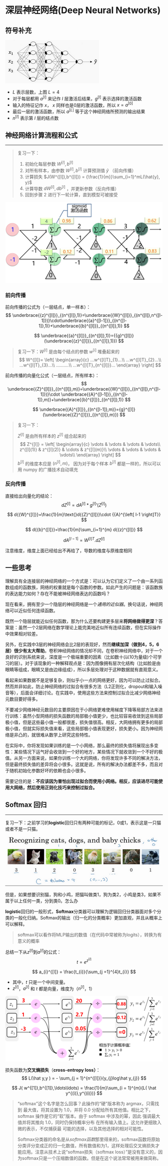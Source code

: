 # 深层神经网络(Deep Neural Networks)

## 符号补充

![四层神经网络](./img/9927bcb34e8e5bfe872937fccd693081.png)

- $L$ 表示层数，上图 $L=4$
- 对于每层都用 ${a}^{[l]}$ 来记作 $l$ 层激活后结果，$g^{[l]}$ 表示选择的激活函数
- 输入的特征记作 $x$， $x$ 同样也是0层的激活函数，所以 $x={a}^{[0]}$
- 最后一层的激活函数，所以 ${a}^{[L]}$ 等于这个神经网络所预测的输出结果
- $n^{[l]}$ 表示第 $l$ 层的结点数

## 神经网络计算流程和公式

------

> 复习一下：
>
> 1. 初始化每层参数 $W^{[l]},b^{[l]}$
> 2. 对所有样本，由参数 $W^{[l]},b^{[l]}$ 计算预测值 $\hat{y}$ （前向传播）
> 3. 计算损失 $J(W^{[l]},b^{[l]}) = {\frac{1}{m}}\sum_{i=1}^mL(\hat{y}, y)$
> 4. 计算导数 $dW^{[l]}, db^{[l]}$ ，并更新参数（反向传播）
> 5. 回到步骤 2 进行下一轮计算，直到模型可被接受

![](./img/nn.png)

### 前向传播

前向传播的公式为（一层结点，单一样本）：
$$
\underbrace{{z}^{[l]}}_{(n^{[l]},1)}=\underbrace{{W}^{[l]}}_{(n^{[l]},n^{[l-1]})}\cdot\underbrace{{a}^{[l-1]}}_{(n^{[l-1]},1)}+\underbrace{{b}^{[l]}}_{(n^{[l]},1)}
$$

$$
\underbrace{{a}^{[l]}}_{(n^{[l]},1)}={{g}^{[l]}} (\underbrace{{z}^{[l]}}_{(n^{[l]},1)})
$$

> 复习一下：$W^{[l]}$ 是由每个结点的参数 $w^{[i]}$ 堆叠起来的
> $$
> W^{[l]}=
> \left[
> 		\begin{array}{c}
> 		...w^{[l]T}_{1}...\\
> 		...w^{[l]T}_{2}...\\
> 		...w^{[l]T}_{3}...\\
> 		..........\\
> 		...w^{[l]T}_{n^{[l]}}...
> 		\end{array}
> \right]
> $$

前向传播的向量化公式（一层结点，所有样本）：
$$
\underbrace{{Z}^{[l]}}_{(n^{[l]},m)}=\underbrace{{W}^{[l]}}_{(n^{[l]},n^{[l-1]})}\cdot \underbrace{{A}^{[l-1]}}_{(n^{[l-1]},m)}+\underbrace{{b}^{[l]}}_{(n^{[l]},1)}
$$

$$
\underbrace{{A}^{[l]}}_{(n^{[l-1]},m)}={g}^{[l]}(\underbrace{{Z}^{[l]}}_{(n^{[l]},m)})
$$

> 复习一下：
>
> $Z^{[l]}$ 是由所有样本的 $z^{[l]}$ 组合起来的
> $$
> Z^{[l]} =
> 	\left[
> 		\begin{array}{c}
> 		\vdots & \vdots & \vdots & \vdots\\
> 		z^{[l](1)} & z^{[l](2)} & \cdots & z^{[l](m)}\\
> 		\vdots & \vdots & \vdots & \vdots\\
> 		\end{array}
> 	\right]
> $$
> ${b}^{[l]}$ 的维度本应是 $(n^{[l]},m)$， 因为对于每个样本 ${b}^{[l]}$ 都是一样的，所以可以用 numpy 的广播技术自动填充

### 反向传播

直接给出向量化的结论：
$$
d{{Z}^{[l]}}=d{{A}^{[l]}}*{{g}^{\left[ l \right]}}'\left({{Z}^{[l]}} \right)
$$

$$
d{{W}^{[l]}}=\frac{1}{m}\text{}d{{Z}^{[l]}}\cdot {{A}^{\left[ l-1 \right]T}}
$$

$$
d{{b}^{[l]}}=\frac{1}{m}\sum_{i=1}^{m} d{{z}^{[l]}}
$$

$$
d{{A}^{[l-1]}}={{W}^{\left[ l \right]T}}.d{{Z}^{[l]}}
$$

注意维度，维度上面已经给出不再给了，导数的维度与原维度相同

## 一些思考

理解具有全连接层的神经网络的一个方式是：可以认为它们定义了一个由一系列函数组成的函数族，网络的权重就是每个函数的参数。如此产生的问题是：该函数族的表达能力如何？存在不能被神经网络表达的函数吗？

现在看来，拥有至少一个隐层的神经网络是一个*通用的近似器*。换句话说，神经网络可以近似任何连续函数。

既然一个隐层就能近似任何函数，那为什么还要构建更多层来**将网络做得更深**？答案是：虽然一个2层网络在数学理论上能完美地近似所有连续函数，但在实际操作中效果相对较差。

另外，在实践中3层的神经网络会比2层的表现好，然而**继续加深（做到4，5，6层）很少有太大帮助**。卷积神经网络的情况却不同，在卷积神经网络中，对于一个良好的识别系统来说，深度是一个极端重要的因素（比如数十(以10为量级)个可学习的层）。对于该现象的一种解释观点是：因为图像拥有层次化结构（比如脸是由眼睛等组成，眼睛又是由边缘组成），所以多层处理对于这种数据就有直观意义。

看起来如果数据不是足够复杂，则似乎小一点的网络更好，因为可以防止过拟合。然而并非如此，防止神经网络的过拟合有很多方法（L2正则化，dropout和输入噪音等），后面会详细讨论。在实践中，使用这些方法来控制过拟合比减少网络神经元数目要好得多。

不要减少网络神经元数目的主要原因在于小网络更难使用梯度下降等局部方法来进行训练：虽然小型网络的损失函数的局部极小值更少，也比较容易收敛到这些局部极小值，但是这些最小值一般都很差，损失值很高。相反，大网络拥有更多的局部极小值，但就实际损失值来看，这些局部极小值表现更好，损失更小。因为神经网络是非凸的，就很难从数学上研究这些特性。

在实际中，你将发现如果训练的是一个小网络，那么最终的损失值将展现出多变性：某些情况下运气好会收敛到一个好的地方，某些情况下就收敛到一个不好的极值。从另一方面来说，如果你训练一个大的网络，你将发现许多不同的解决方法，但是最终损失值的差异将会小很多。这就是说，所有的解决办法都差不多，而且对于随机初始化参数好坏的依赖也会小很多。

需要记住的是：**不应该因为害怕出现过拟合而使用小网络。相反，应该进尽可能使用大网络，然后使用正则化技巧来控制过拟合。**

## Softmax 回归

------

复习一下：之前学习的**logistic**回归只有两种可能的标记，0或1，表示这是一只猫或者不是一只猫。

![识别猫，狗和小鸡](./img/e36d502aa68bf9e1a118f5d13e24b134.png)

但是，如果想要识别猫，狗和小鸡，把猫叫做类1，狗为类2，小鸡是类3，如果不属于以上任何一类，分到类0。怎么办

**logistic**回归的一般形式，**Softmax**分类器可以理解为逻辑回归分类器面对多个分类的一般化归纳。Softmax的输出（归一化的分类概率）更加直观，并且从概率上可以解释。

> softmax可以看作将MLP输出的数值（在代码中常被称为logits），转换为有意义的概率

总结一下从$z^{[l]}$到$a^{[l]}$的公式：
$$
t=e^{z^{[l]}}
$$

$$
a_{i}^{[l]} = \frac{t_{i}}{\sum_{j =1}^{4}t_{i}}
$$

-   其中，$t$ 只是一个中间变量。
-   $z^{[l]}$，$a^{[l]}$ 和 $t$ 都是向量，维度为（$n^{[l]}$，1）

![](./img/softmax.png)

损失函数为**交叉熵损失**（**cross-entropy loss）**：
$$
L(\hat y,y ) = - \sum_{j = 1}^{n^{[l]}}{y_{j}log\hat y_{j}}
$$

$$
J( w^{[1]},b^{[1]},\ldots\ldots) = \frac{1}{m}\sum_{i = 1}^{m}{L( \hat y^{(i)},y^{(i)})}
$$

> “softmax”这个名字是怎么回事？此操作的“硬”版本称为 argmax，只需找到 最大值，将其设置为 1.0，并将 0.0 分配给所有其他值。相比之下，softmax 操作是它的“软”版本。由于 softmax 中涉及的幂，因此 强调最大值并将其推向 1.0，同时仍保持概率分布 在所有输入值上。这允许更细致入微的表示，不仅捕获最 可能的选择，以及其他选择的相对可能性。
>
> Softmax分类器的命名是从*softmax函数*那里得来的，softmax函数将原始分类评分变成正的归一化数值，所有数值和为1，这样处理后交叉熵损失才能应用。注意从技术上说“softmax损失（softmax loss）”是没有意义的，因为softmax只是一个压缩数值的函数。但是在这个说法常常被用来做简称。

